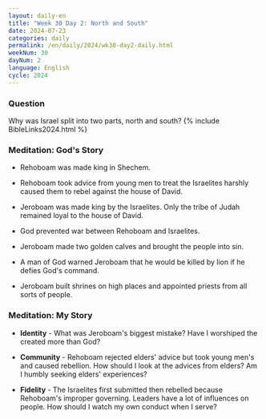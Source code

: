 ```yaml
---
layout: daily-en
title: "Week 30 Day 2: North and South"
date: 2024-07-23
categories: daily
permalink: /en/daily/2024/wk30-day2-daily.html
weekNum: 30
dayNum: 2
language: English
cycle: 2024
---
```


### Question     
Why was Israel split into two parts, north and south?
{% include BibleLinks2024.html %} 

### Meditation: God's Story   
+ Rehoboam was made king in Shechem. 

+ Rehoboam took advice from young men to treat the Israelites harshly caused them to rebel against the house of David. 

+ Jeroboam was made king by the Israelites. Only the tribe of Judah remained loyal to the house of David. 

+ God prevented war between Rehoboam and Israelites. 

+ Jeroboam made two golden calves and brought the people into sin. 

+ A man of God warned Jeroboam that he would be killed by lion if he defies God's command. 

+ Jeroboam built shrines on high places and appointed priests from all sorts of people. 

### Meditation: My Story   
+ **Identity** - What was Jeroboam's biggest mistake? Have I worshiped the created more than God? 

+ **Community** - Rehoboam rejected elders' advice but took young men's and caused rebellion. How should I look at the advices from elders? Am I humbly seeking elders' experiences? 

+ **Fidelity** - The Israelites first submitted then rebelled because Rehoboam's improper governing. Leaders have a lot of influences on people. How should I watch my own conduct when I serve? 
